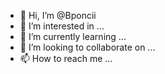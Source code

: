 - 👋 Hi, I’m @Bponcii
- 👀 I’m interested in ...
- 🌱 I’m currently learning ...
- 💞️ I’m looking to collaborate on ...
- 📫 How to reach me ...

<!---
Bponcii/Bponcii is a ✨ special ✨ repository because its `README.md` (this file) appears on your GitHub profile.
You can click the Preview link to take a look at your changes.
--->
